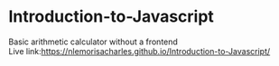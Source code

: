 # Introduction-to-Javascript
Basic arithmetic calculator without a frontend <br>Live link:https://nlemorisacharles.github.io/Introduction-to-Javascript/
